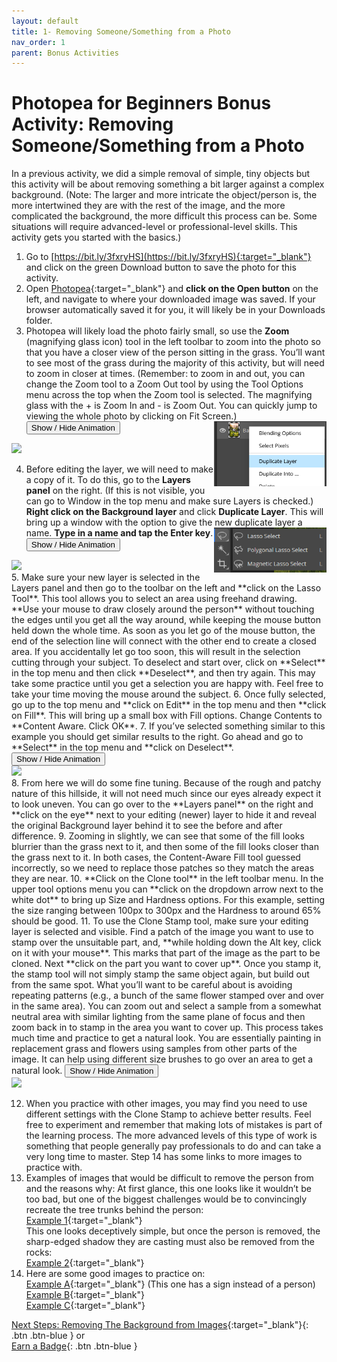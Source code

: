```yaml
---
layout: default
title: 1- Removing Someone/Something from a Photo
nav_order: 1
parent: Bonus Activities
---
```


# Photopea for Beginners Bonus Activity: Removing Someone/Something from a Photo
In a previous activity, we did a simple removal of simple, tiny objects but this activity will be about removing something a bit larger against a complex background. (Note: The larger and more intricate the object/person is, the more intertwined they are with the rest of the image, and the more complicated the background, the more difficult this process can be. Some situations will require advanced-level or professional-level skills. This activity gets you started with the basics.)

1. Go to [https://bit.ly/3fxryHS](https://bit.ly/3fxryHS){:target="_blank"} and click on the green Download button to save the photo for this activity.
2. Open [Photopea](https://www.photopea.com/){:target="_blank"} and **click on the Open button** on the left, and navigate to where your downloaded image was saved. If your browser automatically saved it for you, it will likely be in your Downloads folder.
3. Photopea will likely load the photo fairly small, so use the **Zoom** (magnifying glass icon) tool in the left toolbar to zoom into the photo so that you have a closer view of the person sitting in the grass. You’ll want to see most of the grass during the majority of this activity, but will need to zoom in closer at times. (Remember: to zoom in and out, you can change the Zoom tool to a Zoom Out tool by using the Tool Options menu across the top when the Zoom tool is selected. The magnifying glass with the + is Zoom In and - is Zoom Out. You can quickly jump to viewing the whole photo by clicking on Fit Screen.) <img src="images/duplicatelayer.png" style="float:right;width:180px;" alt="Duplicate layer button">
<button onclick="toggle('gif1')">Show / Hide Animation </button>
<div id="gif1">
      <img src="images/zoom.gif">
      </div>

4. Before editing the layer, we will need to make a copy of it. To do this, go to the **Layers panel** on the right. (If this is not visible, you can go to Window in the top menu and make sure Layers is checked.) **Right click on the Background layer** and click **Duplicate Layer**. This will bring up a window with the option to give the new duplicate layer a name. **Type in a name and tap the Enter key**.<img src="images/lasso.png" style="float:right;width:180px;" alt="Lasso tool">
<button onclick="toggle('gif2')">Show / Hide Animation </button>
<div id="gif2">
      <img src="images/duplicate-layer.gif">
      </div>
5. Make sure your new layer is selected in the Layers panel and then go to the toolbar on the left and **click on the Lasso Tool**. This tool allows you to select an area using freehand drawing. **Use your mouse to draw closely around the person** without touching the edges until you get all the way around, while keeping the mouse button held down the whole time. As soon as you let go of the mouse button, the end of the selection line will connect with the other end to create a closed area. If you accidentally let go too soon, this will result in the selection cutting through your subject. To deselect and start over, click on **Select** in the top menu and then click **Deselect**, and then try again. This may take some practice until you get a selection you are happy with. Feel free to take your time moving the mouse around the subject.
6. Once fully selected, go up to the top menu and **click on Edit** in the top menu and then **click on Fill**. This will bring up a small box with Fill options. Change Contents to **Content Aware. Click OK**.
7. If you’ve selected something similar to this example you should get similar results to the right. Go ahead and go to **Select** in the top menu and **click on Deselect**.
<button onclick="toggle('gif3')">Show / Hide Animation </button>
<div id="gif3">
      <img src="images/lasso.gif">
      </div>
8. From here we will do some fine tuning. Because of the rough and patchy nature of this hillside, it will not need much since our eyes already expect it to look uneven. You can go over to the **Layers panel** on the right and **click on the eye** next to your editing (newer) layer to hide it and reveal the original Background layer behind it to see the before and after difference.
9. Zooming in slightly, we can see that some of the fill looks blurrier than the grass next to it, and then some of the fill looks closer than the grass next to it. In both cases, the Content-Aware Fill tool guessed incorrectly, so we need to replace those patches so they match the areas they are near.
10. **Click on the Clone tool** in the left toolbar menu. In the upper tool options menu you can **click on the dropdown arrow next to the white dot** to bring up Size and Hardness options. For this example, setting the size ranging between 100px to 300px and the Hardness to around 65% should be good.
11. To use the Clone Stamp tool, make sure your editing layer is selected and visible. Find a patch of the image you want to use to stamp over the unsuitable part, and, **while holding down the Alt key, click on it with your mouse**. This marks that part of the image as the part to be cloned. Next **click on the part you want to cover up**. Once you stamp it, the stamp tool will not simply stamp the same object again, but build out from the same spot. What you’ll want to be careful about is avoiding repeating patterns (e.g., a bunch of the same flower stamped over and over in the same area). You can zoom out and select a sample from a somewhat neutral area with similar lighting from the same plane of focus and then zoom back in to stamp in the area you want to cover up. This process takes much time and practice to get a natural look. You are essentially painting in replacement grass and flowers using samples from other parts of the image. It can help using different size brushes to go over an area to get a natural look.
<button onclick="toggle('gif4')">Show / Hide Animation </button>
<div id="gif4">
      <img src="images/clone.gif">
      </div>

12. When you practice with other images, you may find you need to use different settings with the Clone Stamp to achieve better results. Feel free to experiment and remember that making lots of mistakes is part of the learning process. The more advanced levels of this type of work is something that people generally pay professionals to do and can take a very long time to master. Step 14 has some links to more images to practice with.
13. Examples of images that would be difficult to remove the person from and the reasons why:
At first glance, this one looks like it wouldn’t be too bad, but one of the biggest challenges would be to convincingly recreate the tree trunks behind the person:<br>
[Example 1](https://www.pexels.com/photo/person-walking-in-foggy-forest-3354172/){:target="_blank"}<br>
This one looks deceptively simple, but once the person is removed, the sharp-edged shadow they are casting must also be removed from the rocks:<br>
[Example 2](https://www.pexels.com/photo/rear-view-of-man-sitting-on-rock-by-sea-307008/){:target="_blank"}
14. Here are some good images to practice on:<br>
[Example A](https://www.pexels.com/photo/landscape-mountains-nature-sky-104347/){:target="_blank"} (This one has a sign instead of a person)<br>
[Example B](https://www.pexels.com/photo/person-in-blue-jacket-and-black-pants-standing-on-rock-near-waterfalls-3608618/){:target="_blank"}<br>
[Example C](https://www.pexels.com/photo/man-wearing-red-jacket-doing-peace-sign-3225529/){:target="_blank"}<br>

<script>  

    function toggle(input) {
        var x = document.getElementById(input);
        if (x.style.display === "none") {
            x.style.display = "block";
        } else {
            x.style.display = "none";
        }
    }
</script>

[Next Steps: Removing The Background from Images](removing-image-background.html){:target="_blank"}{: .btn .btn-blue } or <br>
[Earn a Badge](informal-credentials.html){: .btn .btn-blue }
